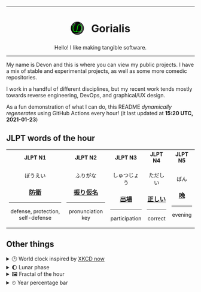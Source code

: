 ***

<h1 align="center">
<sub>
    <img src="readme/resources/avatar.png" height="36">
</sub>
&nbsp;
Gorialis
</h1>
<p align="center">
Hello! I like making tangible software.
</p>

***

My name is Devon and this is where you can view my public projects. I have a mix of stable and experimental projects, as well as some more comedic repositories.

I work in a handful of different disciplines, but my recent work tends mostly towards reverse engineering, DevOps, and graphical/UX design.

As a fun demonstration of what I can do, this README *dynamically regenerates* using GitHub Actions every hour! (it last updated at **15:20 UTC, 2021-01-23**)

<h2>JLPT words of the hour</h2>
<table>
    <tr>
        <th>JLPT N1</th>
        <th>JLPT N2</th>
        <th>JLPT N3</th>
        <th>JLPT N4</th>
        <th>JLPT N5</th>
    </tr>
    <tr>
        <td>
            <p align="center">ぼうえい</p>
            <h3 align="center"><b><a href="https://jisho.org/search/%E9%98%B2%E8%A1%9B">防衛</a></b></h3>
            <hr>
            <p align="center">defense,<wbr> protection,<wbr> self-defense</p>
        </td>
        <td>
            <p align="center">ふりがな</p>
            <h3 align="center"><b><a href="https://jisho.org/search/%E6%8C%AF%E3%82%8A%E4%BB%AE%E5%90%8D">振り仮名</a></b></h3>
            <hr>
            <p align="center">pronunciation key</p>
        </td>
        <td>
            <p align="center">しゅつじょう</p>
            <h3 align="center"><b><a href="https://jisho.org/search/%E5%87%BA%E5%A0%B4">出場</a></b></h3>
            <hr>
            <p align="center">participation</p>
        </td>
        <td>
            <p align="center">ただしい</p>
            <h3 align="center"><b><a href="https://jisho.org/search/%E6%AD%A3%E3%81%97%E3%81%84">正しい</a></b></h3>
            <hr>
            <p align="center">correct</p>
        </td>
        <td>
            <p align="center">ばん</p>
            <h3 align="center"><b><a href="https://jisho.org/search/%E6%99%A9">晩</a></b></h3>
            <hr>
            <p align="center">evening</p>
        </td>
    </tr>
</table>

<h2>Other things</h2>
<details>
<summary>🕒  World clock inspired by <a href="https://xkcd.com/now">XKCD now</a></summary>

> <img src="generated/now.png" width="512">

</details>
<details>
<summary>🌔 Lunar phase</summary>

The moon is approximately 37.36% through its phase (Waxing Gibbous).

</details>
<details>
<summary>&#x1f5bc; Fractal of the hour</summary>

> <img src="generated/fractal.png" width="512">

</details>
<details>
<summary>&#x23f2; Year percentage bar</summary>
<pre><code>2021 [█▁▁▁▁▁▁▁▁▁▁▁▁▁▁▁▁▁▁▁] 6.20%</code></pre>
</details>
